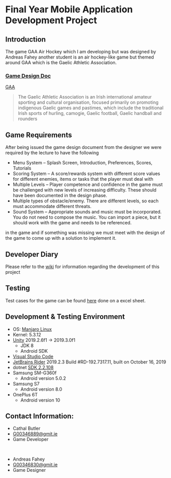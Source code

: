 # Final Year Mobile Application Development Project
## Introduction
The game GAA Air Hockey which I am developing but was designed by Andreas Fahey another student is an air hockey-like game but themed around GAA which is the Gaelic Athletic Association.
### [Game Design Doc](https://github.com/butlawr/gaa-air-hockey/blob/master/uploads/MobileAppsDesignDocument.pdf)

[GAA](https://www.gaa.ie/)
> The Gaelic Athletic Association is an Irish international amateur sporting and cultural organisation, focused primarily on promoting indigenous Gaelic games and pastimes, which include the traditional Irish sports of hurling, camogie, Gaelic football, Gaelic handball and rounders

## Game Requirements
After being issued the game design document from the designer we were required by the lecture to have the following

* Menu System – Splash Screen, Introduction, Preferences, Scores, Tutorials
* Scoring System – A score/rewards system with different score values for different enemies,
items or tasks that the player must deal with
* Multiple Levels – Player competence and confidence in the game must be challenged with
new levels of increasing difficulty. These should have been documented in the design phase.
* Multiple types of obstacle/enemy. There are different levels, so each must accommodate
different threats.
* Sound System – Appropriate sounds and music must be incorporated. You do not need to
compose the music. You can import a piece, but it should work with the game and needs to
be referenced.

in the game and if something was missing we must meet with the design of the game to come up with a solution to implement it.  

## Developer Diary 
Please refer to the [wiki](https://github.com/butlawr/gaa-air-hockey/wiki/Developer-Diary) for information regarding the development of this project

## Testing
Test cases for the game can be found [here](https://github.com/butlawr/gaa-air-hockey/blob/master/uploads/air_gaa_testcases.xlsx) done on a excel sheet.

## Development & Testing Environment
* OS: [Manjaro Linux](https://manjaro.org/download/official/kde/)
* Kernel: 5.3.12
* [Unity](https://unity.com/) 2019.2.6f1 -> 2019.3.0f1
  * JDK 8
  * Android SDK
* [Visual Studio Code](https://code.visualstudio.com/)
* [JetBrains Rider](https://www.jetbrains.com/rider/) 2019.2.3
Build #RD-192.7317.11, built on October 16, 2019
* dotnet [SDK 2.2.108](https://docs.microsoft.com/en-us/dotnet/core/install/linux-package-manager-rhel7)
* Samsung SM-G360f
    - Android version 5.0.2
* Samsung S7
    - Android version 8.0
* OnePlus 6T
    - Android version 10
    
 
## Contact Information:
* Cathal Butler
* G00346889@gmit.ie
* Game Developer

<br>

* Andreas Fahey
* G00346830@gmit.ie
* Game Designer
